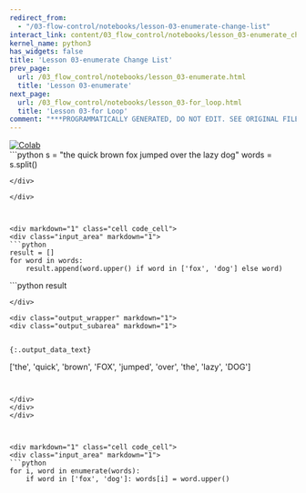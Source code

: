 ```yaml
---
redirect_from:
  - "/03-flow-control/notebooks/lesson-03-enumerate-change-list"
interact_link: content/03_flow_control/notebooks/lesson_03-enumerate_change_list.ipynb
kernel_name: python3
has_widgets: false
title: 'Lesson 03-enumerate Change List'
prev_page:
  url: /03_flow_control/notebooks/lesson_03-enumerate.html
  title: 'Lesson 03-enumerate'
next_page:
  url: /03_flow_control/notebooks/lesson_03-for_loop.html
  title: 'Lesson 03-for Loop'
comment: "***PROGRAMMATICALLY GENERATED, DO NOT EDIT. SEE ORIGINAL FILES IN /content***"
---
```

<a href="https://colab.research.google.com/github/aviadr1/learn-python/blob/master/live%20class%20demonstrations/lesson%2003%20-%20enumerate%20change%20list.ipynb" target="_blank">
<img src="https://colab.research.google.com/assets/colab-badge.svg" 
     title="Open this file in Google Colab" alt="Colab"/>
</a>




<div markdown="1" class="cell code_cell">
<div class="input_area" markdown="1">
```python
s = "the quick brown fox jumped over the lazy dog"
words = s.split()

```
</div>

</div>



<div markdown="1" class="cell code_cell">
<div class="input_area" markdown="1">
```python
result = []
for word in words:
    result.append(word.upper() if word in ['fox', 'dog'] else word)

```
</div>

</div>



<div markdown="1" class="cell code_cell">
<div class="input_area" markdown="1">
```python
result

```
</div>

<div class="output_wrapper" markdown="1">
<div class="output_subarea" markdown="1">


{:.output_data_text}
```
['the', 'quick', 'brown', 'FOX', 'jumped', 'over', 'the', 'lazy', 'DOG']
```


</div>
</div>
</div>



<div markdown="1" class="cell code_cell">
<div class="input_area" markdown="1">
```python
for i, word in enumerate(words):
    if word in ['fox', 'dog']: words[i] = word.upper()

```
</div>

</div>

